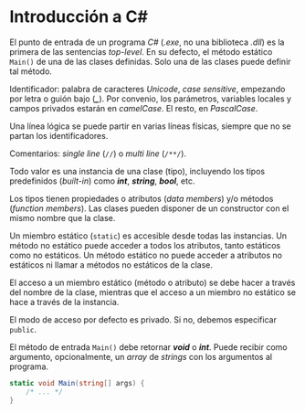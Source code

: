 # Introducción a C#

El punto de entrada de un programa *C#* (*.exe*, no una biblioteca *.dll*) es la primera de las sentencias *top-level*. En su defecto, el método estático `Main()` de una de las clases definidas. Solo una de las clases puede definir tal método.

Identificador: palabra de caracteres *Unicode*, *case sensitive*, empezando por letra o guión bajo (***\_***). Por convenio, los parámetros, variables locales y campos privados estarán en *camelCase*. El resto, en *PascalCase*.

Una línea lógica se puede partir en varias líneas físicas, siempre que no se partan los identificadores.

Comentarios: *single line* (`//`) o *multi line* (`/**/`).

Todo valor es una instancia de una clase (tipo), incluyendo los tipos predefinidos (*built-in*) como ***int***, ***string***, ***bool***, etc.

Los tipos tienen propiedades o atributos (*data members*) y/o métodos (*function members*). Las clases pueden disponer de un constructor con el mismo nombre que la clase.

Un miembro estático (`static`) es accesible desde todas las instancias. Un método no estático puede acceder a todos los atributos, tanto estáticos como no estáticos. Un método estático no puede acceder a atributos no estáticos ni llamar a métodos no estáticos de la clase.

El acceso a un miembro estático (método o atributo) se debe hacer a través del nombre de la clase, mientras que el acceso a un miembro no estático se hace a través de la instancia.

El modo de acceso por defecto es privado. Si no, debemos especificar `public`.

El método de entrada `Main()` debe retornar ***void*** o ***int***. Puede recibir como argumento, opcionalmente, un *array* de *strings* con los argumentos al programa.

```cs
static void Main(string[] args) {
    /* ... */
}
```
